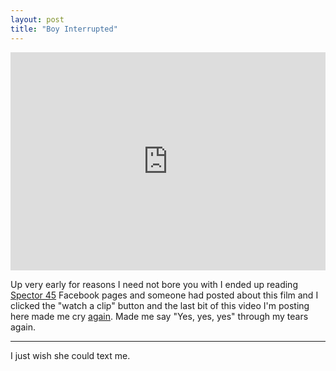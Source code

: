 ```yaml
---
layout: post
title: "Boy Interrupted"
---
```


<iframe width="100%" height="349" src="http://www.youtube.com/embed/dDNoWdyoGFY?rel=0" frameborder="0" allowfullscreen></iframe>

Up very early for reasons I need not bore you with I ended up reading [Spector 45]({{site.baseurl}}/2011/01/08/frankie/) Facebook pages and someone had posted about this film and I clicked the "watch a clip" button and the last bit of this video I'm posting here made me cry [again]({{site.baseurl}}/2011/06/13/best-worst-of-times/). Made me say "Yes, yes, yes" through my tears again.

---

I just wish she could text me.
